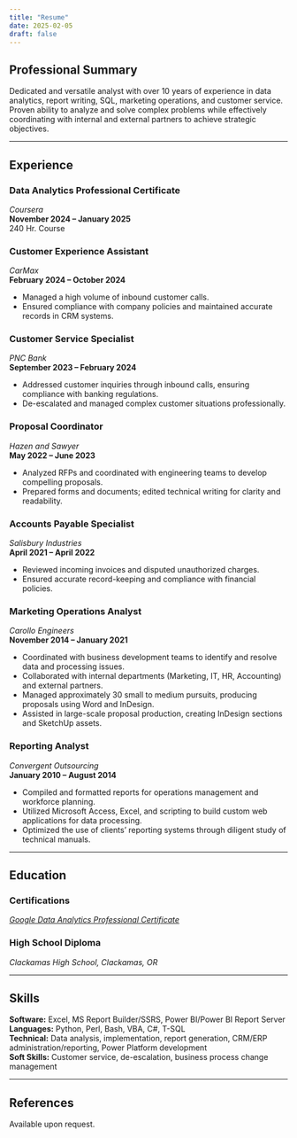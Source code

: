 ```yaml
---
title: "Resume"
date: 2025-02-05
draft: false
---
```


## Professional Summary  
Dedicated and versatile analyst with over 10 years of experience in data analytics, report writing, SQL, marketing operations, and customer service. Proven ability to analyze and solve complex problems while effectively coordinating with internal and external partners to achieve strategic objectives.

---

## Experience  
### **Data Analytics Professional Certificate**  
*Coursera*  
**November 2024 – January 2025**  
240 Hr. Course  

### **Customer Experience Assistant**  
*CarMax*  
**February 2024 – October 2024**  
- Managed a high volume of inbound customer calls.
- Ensured compliance with company policies and maintained accurate records in CRM systems.  

### **Customer Service Specialist**  
*PNC Bank*  
**September 2023 – February 2024**  
- Addressed customer inquiries through inbound calls, ensuring compliance with banking regulations.
- De-escalated and managed complex customer situations professionally.  

### **Proposal Coordinator**  
*Hazen and Sawyer*  
**May 2022 – June 2023**  
- Analyzed RFPs and coordinated with engineering teams to develop compelling proposals.
- Prepared forms and documents; edited technical writing for clarity and readability.  

### **Accounts Payable Specialist**  
*Salisbury Industries*  
**April 2021 – April 2022**  
- Reviewed incoming invoices and disputed unauthorized charges.
- Ensured accurate record-keeping and compliance with financial policies.  

### **Marketing Operations Analyst**  
*Carollo Engineers*  
**November 2014 – January 2021**  
- Coordinated with business development teams to identify and resolve data and processing issues.
- Collaborated with internal departments (Marketing, IT, HR, Accounting) and external partners.
- Managed approximately 30 small to medium pursuits, producing proposals using Word and InDesign.
- Assisted in large-scale proposal production, creating InDesign sections and SketchUp assets.  

### **Reporting Analyst**  
*Convergent Outsourcing*  
**January 2010 – August 2014**  
- Compiled and formatted reports for operations management and workforce planning.
- Utilized Microsoft Access, Excel, and scripting to build custom web applications for data processing.
- Optimized the use of clients’ reporting systems through diligent study of technical manuals.  

---

## Education  

### Certifications
*[Google Data Analytics Professional Certificate](/certifications/google-data-analytics-professional-certificate)*

### High School Diploma
*Clackamas High School, Clackamas, OR* 

---

## Skills  
**Software:** Excel, MS Report Builder/SSRS, Power BI/Power BI Report Server  
**Languages:** Python, Perl, Bash, VBA, C#, T-SQL  
**Technical:** Data analysis, implementation, report generation, CRM/ERP administration/reporting, Power Platform development  
**Soft Skills:** Customer service, de-escalation, business process change management  

---

## References  
Available upon request.  

